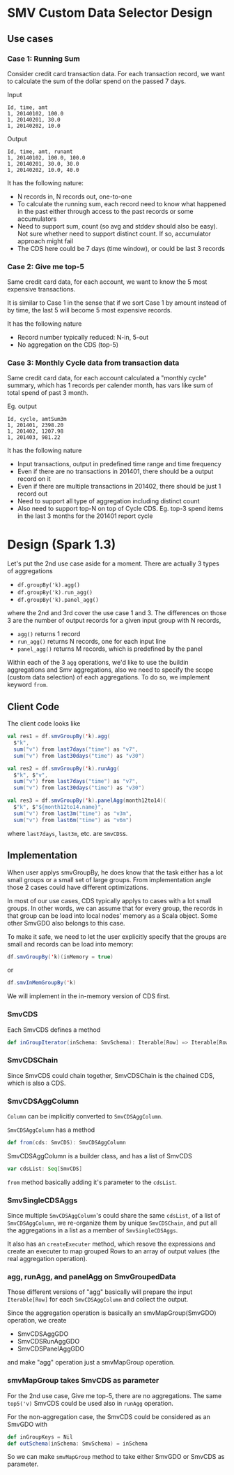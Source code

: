 # SMV Custom Data Selector Design

## Use cases

### Case 1: Running Sum

Consider credit card transaction data. For each transaction record, we want to calculate the sum of the
dollar spend on the passed 7 days.

Input
```
Id, time, amt
1, 20140102, 100.0
1, 20140201, 30.0
1, 20140202, 10.0
```

Output
```
Id, time, amt, runamt
1, 20140102, 100.0, 100.0
1, 20140201, 30.0, 30.0
1, 20140202, 10.0, 40.0
```

It has the following nature:

* N records in, N records out, one-to-one
* To calculate the running sum, each record need to know what happened in the
past either through access to the past records or some accumulators  
* Need to support sum, count (so avg and stddev should also be easy). Not sure
whether need to support distinct count. If so, accumulator approach might
fail
* The CDS here could be 7 days (time window), or could be last 3 records

### Case 2: Give me top-5

Same credit card data, for each account, we want to know the 5 most expensive transactions.

It is similar to Case 1 in the sense that if we sort Case 1 by amount instead of by time, the last 5 will
become 5 most expensive records.

It has the following nature

* Record number typically reduced: N-in, 5-out
* No aggregation on the CDS (top-5)

### Case 3: Monthly Cycle data from transaction data

Same credit card data, for each account calculated a "monthly cycle" summary, which has 1 records per
calender month, has vars like sum of total spend of past 3 month.

Eg. output
```
Id, cycle, amtSum3m
1, 201401, 2398.20
1, 201402, 1207.98
1, 201403, 981.22
```

It has the following nature

* Input transactions, output in predefined time range and time frequency
* Even if there are no transactions in 201401, there should be a output
record on it
* Even if there are multiple transactions in 201402, there should be just 1
record out
* Need to support all type of aggregation including distinct count
* Also need to support top-N on top of Cycle CDS. Eg. top-3 spend items in the
last 3 months for the 201401 report cycle

# Design (Spark 1.3)
Let's put the 2nd use case aside for a moment. There are actually 3 types of aggregations

* ```df.groupBy('k).agg()```
* ```df.groupBy('k).run_agg()```
* ```df.groupBy('k).panel_agg()```

where the 2nd and 3rd cover the use case 1 and 3. The differences on those 3 are the number of output records for a given
input group with N records,

* ```agg()``` returns 1 record
* ```run_agg()``` returns N records, one for each input line
* ```panel_agg()``` returns M records, which is predefined by the panel

Within each of the 3 ```agg``` operations, we'd like to use the buildin aggregations and Smv aggregations, also we need to
specify the scope (custom data selection) of each aggregations. To do so, we implement keyword ```from```.

## Client Code
The client code looks like
```scala
val res1 = df.smvGroupBy('k).agg(
  $"k",
  sum("v") from last7days("time") as "v7",
  sum("v") from last30days("time") as "v30")

val res2 = df.smvGroupBy('k).runAgg(
  $"k", $"v",
  sum("v") from last7days("time") as "v7",
  sum("v") from last30days("time") as "v30")

val res3 = df.smvGroupBy('k).panelAgg(month12to14)(
  $"k", $"${month12to14.name}",
  sum("v") from last3m("time") as "v3m",
  sum("v") from last6m("time") as "v6m")
```
where ```last7days```, ```last3m```, etc. are ```SmvCDS```s.

## Implementation
When user applys smvGroupBy, he does know that the task either has a lot small groups or a small set
of large groups. From implementation angle those 2 cases could have different optimizations.

In most of our use cases, CDS typically applys to cases with a lot small groups. In other words,
we can assume that for every group, the records in that group can be load into local nodes'
memory as a Scala object. Some other SmvGDO also belongs to this case.

To make it safe, we need to let the user explicitly specify that the groups are small and
records can be load into memory:

```scala
df.smvGroupBy('k)(inMemory = true)
```
or
```scala
df.smvInMemGroupBy('k)
```

We will implement in the in-memory version of CDS first.

### SmvCDS
Each SmvCDS defines a method
```scala
def inGroupIterator(inSchema: SmvSchema): Iterable[Row] => Iterable[Row]
```

### SmvCDSChain
Since SmvCDS could chain together, SmvCDSChain is the chained CDS, which is also a CDS.

### SmvCDSAggColumn
```Column``` can be implicitly converted to ```SmvCDSAggColumn```.

```SmvCDSAggColumn``` has a method
```scala
def from(cds: SmvCDS): SmvCDSAggColumn
```

SmvCDSAggColumn is a builder class, and has a list of SmvCDS
```scala
var cdsList: Seq[SmvCDS]
```

```from``` method basically adding it's parameter to the ```cdsList```.

### SmvSingleCDSAggs
Since multiple ```SmvCDSAggColumn```'s could share the same ```cdsList```, of a list of ```SmvCDSAggColumn```,
we re-organize them by unique ```SmvCDSChain```, and put all the aggregations in a list as a member of ```SmvSingleCDSAggs```.

It also has an ```createExecuter``` method, which resove the expressions and create an executer to
map grouped Rows to an array of output values (the real aggregation operation).

### agg, runAgg, and panelAgg on SmvGroupedData

Those different versions of "agg" basically will prepare the input ```Iterable[Row]``` for each
```SmvCDSAggColumn``` and collect the output.

Since the aggregation operation is basically an smvMapGroup(SmvGDO) operation, we create

* SmvCDSAggGDO
* SmvCDSRunAggGDO
* SmvCDSPanelAggGDO

and make "agg" operation just a smvMapGroup operation.

### smvMapGroup takes SmvCDS as parameter
For the 2nd use case, Give me top-5, there are no aggregations. The same ```top5('v)```
SmvCDS could be used also in ```runAgg``` operation.

For the non-aggregation case, the SmvCDS could be considered as an SmvGDO with
```scala
def inGroupKeys = Nil
def outSchema(inSchema: SmvSchema) = inSchema
```

So we can make ```smvMapGroup``` method to take either SmvGDO or SmvCDS as parameter.
